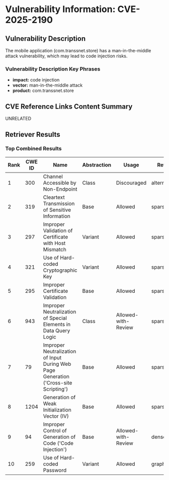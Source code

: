 # Vulnerability Information: CVE-2025-2190

## Vulnerability Description
The mobile application (com.transsnet.store) has a man-in-the-middle attack vulnerability, which may lead to code injection risks.

### Vulnerability Description Key Phrases
- **impact:** code injection
- **vector:** man-in-the-middle attack
- **product:** com.transsnet.store

## CVE Reference Links Content Summary
UNRELATED

## Retriever Results

### Top Combined Results

| Rank | CWE ID | Name | Abstraction | Usage  | Retrievers | Individual Scores |
|------|--------|------|-------------|-------|------------|-------------------|
| 1 | 300 | Channel Accessible by Non-Endpoint | Class | Discouraged | alternate_terms | 0.800 |
| 2 | 319 | Cleartext Transmission of Sensitive Information | Base | Allowed | sparse | 0.041 |
| 3 | 297 | Improper Validation of Certificate with Host Mismatch | Variant | Allowed | sparse | 0.040 |
| 4 | 321 | Use of Hard-coded Cryptographic Key | Variant | Allowed | sparse | 0.040 |
| 5 | 295 | Improper Certificate Validation | Base | Allowed | sparse | 0.040 |
| 6 | 943 | Improper Neutralization of Special Elements in Data Query Logic | Class | Allowed-with-Review | sparse | 0.038 |
| 7 | 79 | Improper Neutralization of Input During Web Page Generation ('Cross-site Scripting') | Base | Allowed | sparse | 0.037 |
| 8 | 1204 | Generation of Weak Initialization Vector (IV) | Base | Allowed | sparse | 0.037 |
| 9 | 94 | Improper Control of Generation of Code ('Code Injection') | Base | Allowed-with-Review | dense | 0.545 |
| 10 | 259 | Use of Hard-coded Password | Variant | Allowed | graph | 0.002 |

